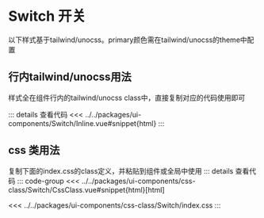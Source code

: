 # Switch 开关

以下样式基于tailwind/unocss。primary颜色需在tailwind/unocss的theme中配置

<script setup>
  import InlineSwitch from 'ui-components/Switch/Inline.vue'
  import CssSwitch from 'ui-components/css-class/Switch/CssClass.vue'
</script>

## 行内tailwind/unocss用法
样式全在组件行内的tailwind/unocss class中，直接复制对应的代码使用即可
<InlineSwitch />

::: details 查看代码
<<< ../../packages/ui-components/Switch/Inline.vue#snippet{html}
:::

## css 类用法
复制下面的index.css的class定义，并粘贴到组件或全局中使用
<CssSwitch />
::: details 查看代码
::: code-group
<<< ../../packages/ui-components/css-class/Switch/CssClass.vue#snippet{html}[html]

<<< ../../packages/ui-components/css-class/Switch/index.css
:::
